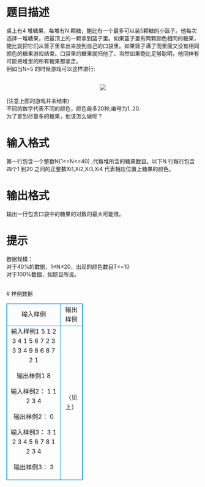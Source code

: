 # 

 
 # 题目描述 
<p>
桌上有4 堆糖果，每堆有N 颗糖，鲍比有一个最多可以装5颗糖的小篮子。他每次选择一堆糖果，把最顶上的一颗拿到篮子里。如果篮子里有两颗颜色相同的糖果，鲍比就把它们从篮子里拿出来放到自己的口袋里。如果篮子满了而里面又没有相同颜色的糖果游戏结束。口袋里的糖果就归他了。当然如果鲍比足够聪明，他同样有可能把堆里的所有糖果都拿走。<br>例如当N=5 的时候游戏可以这样进行:<br><br><center><img src="/source/joyoi/tyvj-2769/img/aHR0cDovL3d3dy5qb3lvaS5jbi9wcm9ibGVtL3R5dmotMjc2OS9wcm9ibGVtc19pbWFnZXMvMzI4OS9wZy5naWY=.gif"></img></center><br>(注意上图的游戏并未结束)<br>不同的数字代表不同的颜色，颜色最多20种,编号为1..20.<br>为了拿到尽量多的糖果，他该怎么做呢？<br></p> 

 
 # 输入格式 
<p>
第一行包含一个整数N(1<=N<=40) ,代每堆所含的糖果数目。以下N 行每行包含四个1 到20 之间的正整数Xi1,Xi2,Xi3,Xi4 代表相应位置上糖果的颜色。</p> 

 
 # 输出格式 
<p>
输出一行包含口袋中的糖果的对数的最大可能值。</p> 

 
 # 提示 
<p>
数据规模：<br>对于40%的数据，1≤N≤20，出现的颜色数目T<=10<br>对于100%数据，如题目所说。<br><br></p> 
# 样例数据
<style>
        table,table tr th, table tr td { border:1px solid #0094ff; }
        table { width: 200px; min-height: 25px; line-height: 25px; text-align: center; border-collapse: collapse;}   
    </style>
<table>
	<tr>
		<td>输入样例</td>
		<td>输出样例</td>
	</tr>
<tr><td>输入样例1
5
1 2 3 4
1 5 6 7
2 3 3 3
4 9 8 6
8 7 2 1

输出样例1
8

输入样例2：
1
1 2 3 4

输出样例2：
0

输入样例3：
3
1 2 3 4
5 6 7 8
1 2 3 4

输出样例3：
3

</td><td>（见上）</td></tr></table>
